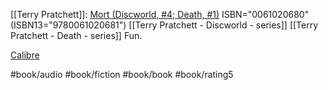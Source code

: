 
[[Terry Pratchett]]: [Mort (Discworld, #4; Death, #1)](https://www.goodreads.com/book/show/386372)
ISBN="0061020680" (ISBN13="9780061020681")
[[Terry Pratchett - Discworld - series]] [[Terry Pratchett - Death - series]]
Fun.

[Calibre](calibre://search/_?q=Mort%20%28Discworld%2C%20%234%3B%20Death%2C%20%231%29)

#book/audio #book/fiction #book/book #book/rating5
